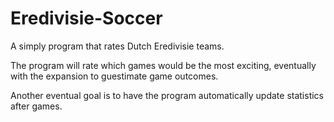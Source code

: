 # Eredivisie-Soccer
A simply program that rates Dutch Eredivisie teams.

The program will rate which games would be the most exciting, eventually with the expansion to guestimate game outcomes.

Another eventual goal is to have the program automatically update statistics after games. 
